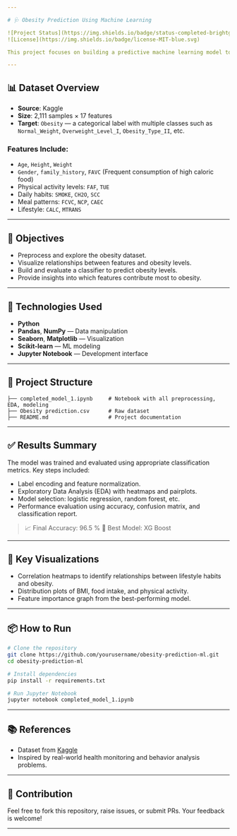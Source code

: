 ```yaml
---

# 🩺 Obesity Prediction Using Machine Learning

![Project Status](https://img.shields.io/badge/status-completed-brightgreen)
![License](https://img.shields.io/badge/license-MIT-blue.svg)

This project focuses on building a predictive machine learning model to classify individuals into various obesity categories based on their lifestyle, physical, and dietary habits. The dataset is sourced from [Kaggle](https://www.kaggle.com/) and contains health and behavioral data of over 2,100 individuals.

---
```


## 📊 Dataset Overview

* **Source**: Kaggle
* **Size**: 2,111 samples × 17 features
* **Target**: `Obesity` — a categorical label with multiple classes such as `Normal_Weight`, `Overweight_Level_I`, `Obesity_Type_II`, etc.

### Features Include:

* `Age`, `Height`, `Weight`
* `Gender`, `family_history`, `FAVC` (Frequent consumption of high caloric food)
* Physical activity levels: `FAF`, `TUE`
* Daily habits: `SMOKE`, `CH2O`, `SCC`
* Meal patterns: `FCVC`, `NCP`, `CAEC`
* Lifestyle: `CALC`, `MTRANS`

---

## 📌 Objectives

* Preprocess and explore the obesity dataset.
* Visualize relationships between features and obesity levels.
* Build and evaluate a classifier to predict obesity levels.
* Provide insights into which features contribute most to obesity.

---

## 🚀 Technologies Used

* **Python**
* **Pandas**, **NumPy** — Data manipulation
* **Seaborn**, **Matplotlib** — Visualization
* **Scikit-learn** — ML modeling
* **Jupyter Notebook** — Development interface

---

## 📁 Project Structure

```
├── completed_model_1.ipynb     # Notebook with all preprocessing, EDA, modeling
├── Obesity prediction.csv      # Raw dataset
├── README.md                   # Project documentation
```

---

## ✅ Results Summary

The model was trained and evaluated using appropriate classification metrics. Key steps included:

* Label encoding and feature normalization.
* Exploratory Data Analysis (EDA) with heatmaps and pairplots.
* Model selection: logistic regression, random forest, etc.
* Performance evaluation using accuracy, confusion matrix, and classification report.

> 📈 Final Accuracy: 96.5 %
> 🎯 Best Model: XG Boost

---

## 📌 Key Visualizations

* Correlation heatmaps to identify relationships between lifestyle habits and obesity.
* Distribution plots of BMI, food intake, and physical activity.
* Feature importance graph from the best-performing model.

---

## 📦 How to Run

```bash
# Clone the repository
git clone https://github.com/yourusername/obesity-prediction-ml.git
cd obesity-prediction-ml

# Install dependencies
pip install -r requirements.txt

# Run Jupyter Notebook
jupyter notebook completed_model_1.ipynb
```

---

## 📚 References

* Dataset from [Kaggle](https://www.kaggle.com/)
* Inspired by real-world health monitoring and behavior analysis problems.

---

## 🤝 Contribution

Feel free to fork this repository, raise issues, or submit PRs. Your feedback is welcome!

---
